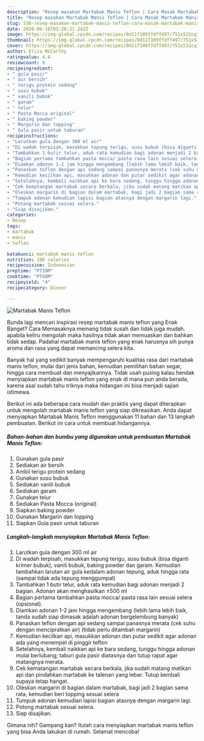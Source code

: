 ```yaml
---
description: "Resep masakan Martabak Manis Teflon | Cara Masak Martabak Manis Teflon Yang Enak Banget"
title: "Resep masakan Martabak Manis Teflon | Cara Masak Martabak Manis Teflon Yang Enak Banget"
slug: 536-resep-masakan-martabak-manis-teflon-cara-masak-martabak-manis-teflon-yang-enak-banget
date: 2020-06-16T02:20:21.242Z
image: https://img-global.cpcdn.com/recipes/0d11f109ffdff497/751x532cq70/martabak-manis-teflon-foto-resep-utama.jpg
thumbnail: https://img-global.cpcdn.com/recipes/0d11f109ffdff497/751x532cq70/martabak-manis-teflon-foto-resep-utama.jpg
cover: https://img-global.cpcdn.com/recipes/0d11f109ffdff497/751x532cq70/martabak-manis-teflon-foto-resep-utama.jpg
author: Eliza McCarthy
ratingvalue: 4.4
reviewcount: 9
recipeingredient:
- " gula pasir"
- " air bersih"
- " terigu protein sedang"
- " susu bubuk"
- " vanili bubuk"
- " garam"
- " telur"
- " Pasta Mocca original"
- " baking powder"
- " Margarin dan topping"
- " Gula pasir untuk taburan"
recipeinstructions:
- "Larutkan gula dengan 300 ml air"
- "Di wadah terpisah, masukkan tepung terigu, susu bubuk (bisa diganti krimer bubuk), vanili bubuk, baking powder dan garam. Kemudian tambahkan larutan air gula kedalam adonan tepung, aduk hingga rata (sampai tidak ada tepung menggumpal)"
- "Tambahkan 1 butir telur, aduk rata kemudian bagi adonan menjadi 2 bagian. Adonan akan menghasilkan ±500 ml"
- "Bagian pertama tambahkan pasta mocca/ pasta rasa lain sesuai selera (opsional)."
- "Diamkan adonan 1-2 jam hingga mengembang (lebih lama lebih baik, tanda sudah siap dimasak adalah adonan bergelembung banyak)"
- "Panaskan teflon dengan api sedang sampai panasnya merata (cek suhu dengan mencipratkan air) (tidak perlu ditambah margarin)"
- "Kemudian kecilkan api, masukkan adonan dan putar sedikit agar adonan ada yang menempel di pinggir teflon"
- "Setelahnya, kembali naikkan api ke bara sedang, tunggu hingga adonan mulai berlubang; taburi gula pasir diatasnya dan tutup rapat agar matangnya merata."
- "Cek kematangan martabak secara berkala, jika sudah matang matikan api dan pindahkan martabak ke talenan yang lebar. Tutup kembali supaya tetap hangat."
- "Oleskan margarin di bagian dalam martabak, bagi jadi 2 bagian sama rata, kemudian beri topping sesuai selera"
- "Tumpuk adonan kemudian lapisi bagian atasnya dengan margarin lagi."
- "Potong martabak sesuai selera."
- "Siap disajikan."
categories:
- Resep
tags:
- martabak
- manis
- teflon

katakunci: martabak manis teflon 
nutrition: 198 calories
recipecuisine: Indonesian
preptime: "PT39M"
cooktime: "PT48M"
recipeyield: "4"
recipecategory: Dinner

---
```



![Martabak Manis Teflon](https://img-global.cpcdn.com/recipes/0d11f109ffdff497/751x532cq70/martabak-manis-teflon-foto-resep-utama.jpg)

Bunda lagi mencari inspirasi resep martabak manis teflon yang Enak Banget? Cara Memasaknya memang tidak susah dan tidak juga mudah. apabila keliru mengolah maka hasilnya tidak akan memuaskan dan bahkan tidak sedap. Padahal martabak manis teflon yang enak harusnya sih punya aroma dan rasa yang dapat memancing selera kita.

Banyak hal yang sedikit banyak mempengaruhi kualitas rasa dari martabak manis teflon, mulai dari jenis bahan, kemudian pemilihan bahan segar, hingga cara membuat dan menyajikannya. Tidak usah pusing kalau hendak menyiapkan martabak manis teflon yang enak di mana pun anda berada, karena asal sudah tahu triknya maka hidangan ini bisa menjadi sajian istimewa.




Berikut ini ada beberapa cara mudah dan praktis yang dapat diterapkan untuk mengolah martabak manis teflon yang siap dikreasikan. Anda dapat menyiapkan Martabak Manis Teflon menggunakan 11 bahan dan 13 langkah pembuatan. Berikut ini cara untuk membuat hidangannya.

<!--inarticleads1-->

##### Bahan-bahan dan bumbu yang digunakan untuk pembuatan Martabak Manis Teflon:

1. Gunakan  gula pasir
1. Sediakan  air bersih
1. Ambil  terigu protein sedang
1. Gunakan  susu bubuk
1. Sediakan  vanili bubuk
1. Sediakan  garam
1. Gunakan  telur
1. Sediakan  Pasta Mocca (original)
1. Siapkan  baking powder
1. Gunakan  Margarin dan topping
1. Siapkan  Gula pasir untuk taburan




<!--inarticleads2-->

##### Langkah-langkah menyiapkan Martabak Manis Teflon:

1. Larutkan gula dengan 300 ml air
1. Di wadah terpisah, masukkan tepung terigu, susu bubuk (bisa diganti krimer bubuk), vanili bubuk, baking powder dan garam. Kemudian tambahkan larutan air gula kedalam adonan tepung, aduk hingga rata (sampai tidak ada tepung menggumpal)
1. Tambahkan 1 butir telur, aduk rata kemudian bagi adonan menjadi 2 bagian. Adonan akan menghasilkan ±500 ml
1. Bagian pertama tambahkan pasta mocca/ pasta rasa lain sesuai selera (opsional).
1. Diamkan adonan 1-2 jam hingga mengembang (lebih lama lebih baik, tanda sudah siap dimasak adalah adonan bergelembung banyak)
1. Panaskan teflon dengan api sedang sampai panasnya merata (cek suhu dengan mencipratkan air) (tidak perlu ditambah margarin)
1. Kemudian kecilkan api, masukkan adonan dan putar sedikit agar adonan ada yang menempel di pinggir teflon
1. Setelahnya, kembali naikkan api ke bara sedang, tunggu hingga adonan mulai berlubang; taburi gula pasir diatasnya dan tutup rapat agar matangnya merata.
1. Cek kematangan martabak secara berkala, jika sudah matang matikan api dan pindahkan martabak ke talenan yang lebar. Tutup kembali supaya tetap hangat.
1. Oleskan margarin di bagian dalam martabak, bagi jadi 2 bagian sama rata, kemudian beri topping sesuai selera
1. Tumpuk adonan kemudian lapisi bagian atasnya dengan margarin lagi.
1. Potong martabak sesuai selera.
1. Siap disajikan.




Gimana nih? Gampang kan? Itulah cara menyiapkan martabak manis teflon yang bisa Anda lakukan di rumah. Selamat mencoba!
